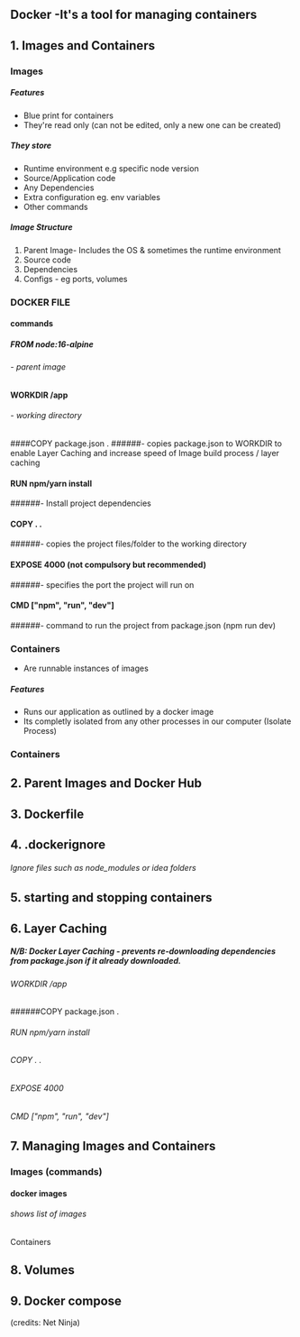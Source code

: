 ## Docker -It's a tool for managing containers
## 1. Images and Containers

### Images
##### Features
- Blue print for containers
- They're read only (can not be edited, only a new one can be created)
##### They store
- Runtime environment e.g specific node version
- Source/Application code
- Any Dependencies
- Extra configuration eg. env variables
- Other commands
##### Image Structure
1. Parent Image-  Includes the OS & sometimes the runtime environment
2. Source code
3. Dependencies
4. Configs - eg ports, volumes

### DOCKER FILE 
#### commands
##### FROM node:16-alpine 
###### - parent image

#### WORKDIR /app 
###### - working directory

####COPY package.json .
######- copies package.json to WORKDIR to enable Layer Caching and increase speed of Image build process / layer caching

#### RUN npm/yarn install 
######- Install project dependencies

#### COPY . . 
######- copies the project files/folder to the working directory

#### EXPOSE 4000 (not compulsory but recommended)
######- specifies the port the project will run on

#### CMD ["npm", "run", "dev"]
######- command to run the project from package.json (npm run dev)


### Containers
- Are runnable instances of images
##### Features
- Runs our application as outlined by a docker image
- Its completly isolated from any other processes in our computer (Isolate Process)


### Containers

## 2. Parent Images and Docker Hub
## 3. Dockerfile
## 4. .dockerignore
###### Ignore files such as node_modules or idea folders
## 5. starting and stopping containers
## 6. Layer Caching
##### N/B: Docker Layer Caching - prevents re-downloading dependencies from package.json if it already downloaded.
###### WORKDIR /app
######COPY package.json .
###### RUN npm/yarn install
###### COPY . .
###### EXPOSE 4000
###### CMD ["npm", "run", "dev"]
## 7. Managing Images and Containers
### Images (commands)
#### docker images  
###### shows list of images
Containers
## 8. Volumes 
## 9. Docker compose
(credits:  Net Ninja)
